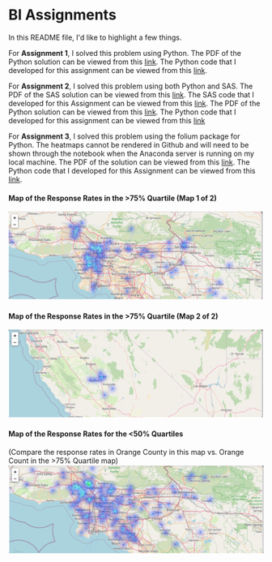 # BI Assignments

In this README file, I'd like to highlight a few things.

For **Assignment 1**, I solved this problem using Python. The PDF of the Python solution can be viewed from this [link](https://github.com/grantaguinaldo/bi-work/blob/main/bi-work-assignment-01.pdf). The Python code that I developed for this assignment can be viewed from this [link](https://github.com/grantaguinaldo/bi-work/blob/main/bi-work-assignment-01.ipynb).

For **Assignment 2**, I solved this problem using both Python and SAS. The PDF of the SAS solution can be viewed from this [link](https://github.com/grantaguinaldo/bi-work/blob/main/bi-work-assignment-02-sas-solution.pdf). The SAS code that I developed for this Assignment can be viewed from this [link](https://github.com/grantaguinaldo/bi-work/blob/main/bi-work-assignment-02-sas-solution.sas). The PDF of the Python solution can be viewed from this [link](https://github.com/grantaguinaldo/bi-work/blob/main/bi-work-assignment-01.pdf). The Python code that I developed for this assignment can be viewed from this [link](https://github.com/grantaguinaldo/bi-work/blob/main/bi-work-assignment-02.ipynb)

For **Assignment 3**, I solved this problem using the folium package for Python. The heatmaps cannot be rendered in Github and will need to be shown through the notebook when the Anaconda server is running on my local machine. The PDF of the solution can be viewed from this [link](https://github.com/grantaguinaldo/bi-work/blob/main/bi-work-assignment-03.pdf). The Python code that I developed for this Assignment can be viewed from this [link](https://github.com/grantaguinaldo/bi-work/blob/main/bi-work-assignment-03.ipynb).

#### Map of the Response Rates in the >75% Quartile (Map 1 of 2)
![enter image description here](https://github.com/grantaguinaldo/bi-work/blob/main/bi-work-assignment-03-grt75pct-heatmap-1-of-2.png)

#### Map of the Response Rates in the >75% Quartile (Map 2 of 2)
![enter image description here](https://github.com/grantaguinaldo/bi-work/blob/main/bi-work-assignment-03-grt75pct-heatmap-2-of-2.png.png)

#### Map of the Response Rates for the <50% Quartiles 
(Compare the response rates in Orange County in this map vs. Orange Count in the >75% Quartile map)
![enter image description here](https://github.com/grantaguinaldo/bi-work/blob/main/bi-work-assignment-03-lower50pct-heatmap.png)
